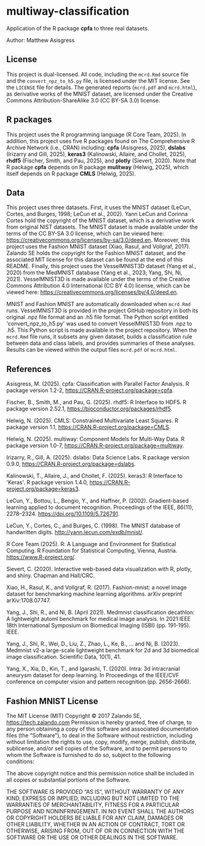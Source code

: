 # multiway-classification
Application of the R package **cpfa** to three real datasets.

Author: Matthew Asisgress

## License

This project is dual-licensed. All code, including the `mcrd.Rmd` source file 
and the `convert_npz_to_h5.py` file, is licensed under the MIT license. See the 
`LICENSE` file for details. The generated reports (`mcrd.pdf` and `mcrd.html`), 
as derivative works of the MNIST dataset, are licensed under the Creative 
Commons Attribution-ShareAlike 3.0 (CC BY-SA 3.0) license.

## R packages

This project uses the R programming language (R Core Team, 2025). In addition, 
this project uses five R packages found on The Comprehensive R Archive Network 
(i.e., CRAN) including: **cpfa** (Asisgress, 2025), **dslabs** (Irizarry and 
Gill, 2025), **keras3** (Kalinowski, Allaire, and Chollet, 2025), **rhdf5** 
(Fischer, Smith, and Pau, 2025), and **plotly** (Sievert, 2020). Note that R 
package **cpfa** depends on R package **mulitway** (Helwig, 2025), which itself 
depends on R package **CMLS** (Helwig, 2025).

## Data

This project uses three datasets. First, it uses the MNIST dataset (LeCun, 
Cortes, and Burges, 1998; LeCun et al., 2002). Yann LeCun and Corinna Cortes 
hold the copyright of the MNIST dataset, which is a derivative work from 
original NIST datasets. The MNIST dataset is made available under the terms of 
the CC BY-SA 3.0 license, which can be viewed here: 
<https://creativecommons.org/licenses/by-sa/3.0/deed.en>. Moreover, this project 
uses the Fashion MNIST dataset (Xiao, Rasul, and Vollgraf, 2017). Zalando SE 
holds the copyright for the Fashion MNIST dataset, and the associated MIT 
license for this dataset can be found at the end of this README. Finally, this
project uses the VesselMNIST3D dataset (Yang et al., 2020) from the MedMNIST 
database (Yang et al., 2023; Yang, Shi, Ni, 2021). VesselMNIST3D is made 
available under the terms of the Creative Commons Attribution 4.0 International 
(CC BY 4.0) license, which can be viewed here:
<https://creativecommons.org/licenses/by/4.0/deed.en>. 

MNIST and Fashion MNIST are automatically downloaded when `mcrd.Rmd` runs. 
VesselMNIST3D is provided in the project GitHub repository in both its 
original .npz file format and an .h5 file format. The Python script entitled 
'convert_npz_to_h5.py' was used to convert VesselMNIST3D from .npz to .h5. This
Python script is made available in the project repository. When the `mcrd.Rmd` 
file runs, it subsets any given dataset, builds a classification rule between 
data and class labels, and provides summaries of these analyses. Results can be 
viewed within the output files `mcrd.pdf` or `mcrd.html`.

## References

Asisgress, M. (2025). cpfa: Classification with Parallel Factor Analysis. 
R package version 1.2-2, <https://CRAN.R-project.org/package=cpfa>.

Fischer, B., Smith, M., and Pau, G. (2025). rhdf5: R Interface to HDF5. 
R package version 2.52.1, <https://bioconductor.org/packages/rhdf5>.

Helwig, N. (2025). CMLS: Constrained Multivariate Least Squares.
R package version 1.1, <https://CRAN.R-project.org/package=CMLS>.

Helwig, N. (2025). multiway: Component Models for Multi-Way Data. 
R package version 1.0-7, <https://CRAN.R-project.org/package=multiway>.

Irizarry, R., Gill, A. (2025). dslabs: Data Science Labs.
R package version 0.9.0, <https://CRAN.R-project.org/package=dslabs>.

Kalinowski, T., Allaire, J., and Chollet, F. (2025). keras3: R Interface to 
'Keras'. R package version 1.4.0, <https://CRAN.R-project.org/package=keras3>.

LeCun, Y., Bottou, L., Bengio, Y., and Haffner, P. (2002). Gradient-based 
learning applied to document recognition. Proceedings of the IEEE, 86(11), 
2278–2324. <https://doi.org/10.1109/5.726791>.

LeCun, Y., Cortes, C., and Burges, C. (1998). The MNIST database of handwritten 
digits. <http://yann.lecun.com/exdb/mnist/>.

R Core Team (2025). R: A Language and Environment for Statistical Computing. R 
Foundation for Statistical Computing, Vienna, Austria. 
<https://www.R-project.org/>.

Sievert, C. (2020). Interactive web-based data visualization with R, plotly, 
and shiny. Chapman and Hall/CRC.

Xiao, H., Rasul, K., and Vollgraf, R. (2017). Fashion-mnist: a novel image 
dataset for benchmarking machine learning algorithms. arXiv preprint 
arXiv:1708.07747.

Yang, J., Shi, R., and Ni, B. (April 2021). Medmnist classification decathlon: 
A lightweight automl benchmark for medical image analysis. In 2021 IEEE 18th 
International Symposium on Biomedical Imaging (ISBI) (pp. 191-195). IEEE.

Yang, J., Shi, R., Wei, D., Liu, Z., Zhao, L., Ke, B., ... and Ni, B. (2023). 
Medmnist v2-a large-scale lightweight benchmark for 2d and 3d biomedical image 
classification. Scientific Data, 10(1), 41.

Yang, X., Xia, D., Kin, T., and Igarashi, T. (2020). Intra: 3d intracranial 
aneurysm dataset for deep learning. In Proceedings of the IEEE/CVF conference 
on computer vision and pattern recognition (pp. 2656-2666).

## Fashion MNIST License

The MIT License (MIT) Copyright © 2017 Zalando SE, https://tech.zalando.com 
Permission is hereby granted, free of charge, to any person obtaining a copy of 
this software and associated documentation files (the “Software”), to deal in 
the Software without restriction, including without limitation the rights to 
use, copy, modify, merge, publish, distribute, sublicense, and/or sell copies of 
the Software, and to permit persons to whom the Software is furnished to do so, 
subject to the following conditions:

The above copyright notice and this permission notice shall be included in all 
copies or substantial portions of the Software.

THE SOFTWARE IS PROVIDED “AS IS”, WITHOUT WARRANTY OF ANY KIND, EXPRESS OR 
IMPLIED, INCLUDING BUT NOT LIMITED TO THE WARRANTIES OF MERCHANTABILITY, FITNESS 
FOR A PARTICULAR PURPOSE AND NONINFRINGEMENT. IN NO EVENT SHALL THE AUTHORS OR 
COPYRIGHT HOLDERS BE LIABLE FOR ANY CLAIM, DAMAGES OR OTHER LIABILITY, WHETHER 
IN AN ACTION OF CONTRACT, TORT OR OTHERWISE, ARISING FROM, OUT OF OR IN 
CONNECTION WITH THE SOFTWARE OR THE USE OR OTHER DEALINGS IN THE SOFTWARE.